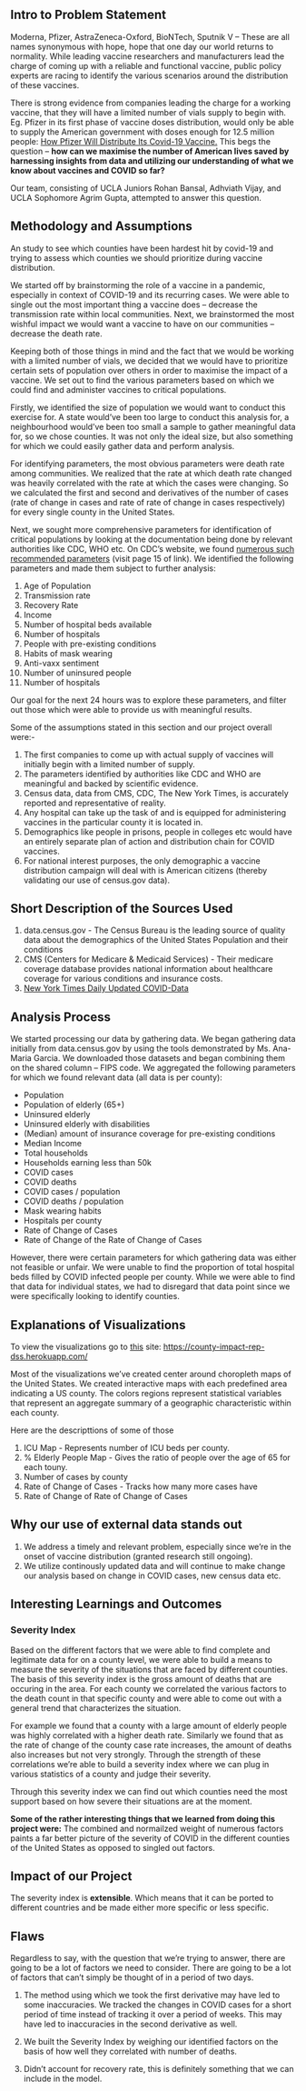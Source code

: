 
## Intro to Problem Statement

Moderna, Pfizer, AstraZeneca-Oxford, BioNTech, Sputnik V – These are all names synonymous with hope, hope that one day our world returns to normality.
While leading vaccine researchers and manufacturers lead the charge of coming up with a reliable and functional vaccine, public policy experts are racing to identify the various scenarios around the distribution of these vaccines.

There is strong evidence from companies leading the charge for a working vaccine, that they will have a limited number of vials supply to begin with.
Eg. Pfizer in its first phase of vaccine doses distribution, would only be able to supply the American government with doses enough for 12.5 million people: [How Pfizer Will Distribute Its Covid-19 Vaccine.](https://www.nytimes.com/2020/11/12/business/pfizer-covid-vaccine-coronavirus.html)
This begs the question – **how can we maximise the number of American lives saved by harnessing insights from data and utilizing our understanding of what we know about vaccines and COVID so far?**

Our team, consisting of UCLA Juniors Rohan Bansal, Adhviath Vijay, and UCLA Sophomore Agrim Gupta, attempted to answer this question.


## Methodology and Assumptions

An study to see which counties have been hardest hit by covid-19 and trying to assess which counties we should prioritize during vaccine distribution.

We started off by brainstorming the role of a vaccine in a pandemic, especially in context of COVID-19 and its recurring cases.
We were able to single out the most important thing a vaccine does – decrease the transmission rate within local communities.
Next, we brainstormed the most wishful impact we would want a vaccine to have on our communities – decrease the death rate.

Keeping both of those things in mind and the fact that we would be working with a limited number of vials, we decided that we would have to prioritize certain sets of population over others in order to maximise the impact of a vaccine.
We set out to find the various parameters based on which we could find and administer vaccines to critical populations.

Firstly, we identified the size of population we would want to conduct this exercise for. 
A state would’ve been too large to conduct this analysis for, a neighbourhood would’ve been too small a sample to gather meaningful data for, so we chose counties. 
It was not only the ideal size, but also something for which we could easily gather data and perform analysis. 

For identifying parameters, the most obvious parameters were death rate among communities. 
We realized that the rate at which death rate changed was heavily correlated with the rate at which the cases were changing. 
So we calculated the first and second and derivatives of the number of cases (rate of change in cases and rate of rate of change in cases respectively) for every single county in the United States.

Next, we sought more comprehensive parameters for identification of critical populations by looking at the documentation being done by relevant authorities like CDC, WHO etc. 
On CDC’s website, we found [numerous such recommended parameters](https://www.cdc.gov/vaccines/imz-managers/downloads/COVID-19-Vaccination-Program-Interim_Playbook.pdf) (visit page 15 of link). We identified the following parameters and made them subject to further analysis:

1. Age of Population
2. Transmission rate
3. Recovery Rate
4. Income
5. Number of hospital beds available
6. Number of hospitals
7. People with pre-existing conditions
8. Habits of mask wearing
9. Anti-vaxx sentiment
10. Number of uninsured people
11. Number of hospitals

Our goal for the next 24 hours was to explore these parameters, and filter out those which were able to provide us with meaningful results.

Some of the assumptions stated in this section and our project overall were:-
1. The first companies to come up with actual supply of vaccines will initially begin with a limited number of supply. 
2. The parameters identified by authorities like CDC and WHO are meaningful and backed by scientific evidence.
3. Census data, data from CMS, CDC, The New York Times, is accurately reported and representative of reality.
4. Any hospital can take up the task of and is equipped for administering vaccines in the particular county it is located in.
5. Demographics like people in prisons, people in colleges etc would have an entirely separate plan of action and distribution chain for COVID vaccines.
6. For national interest purposes, the only demographic a vaccine distribution campaign will deal with is American citizens (thereby validating our use of census.gov data).

## Short Description of the Sources Used

1. data.census.gov - The Census Bureau is the leading source of quality data about the demographics of the United States Population and their conditions
2. CMS (Centers for Medicare & Medicaid Services) - Their medicare coverage database provides national information about healthcare coverage for various conditions and insurance costs.
3. [New York Times Daily Updated COVID-Data](https://github.com/nytimes/covid-19-data) 


## Analysis Process

We started processing our data by gathering data. 
We began gathering data initially from data.census.gov by using the tools demonstrated by Ms. Ana-Maria Garcia. 
We downloaded those datasets and began combining them on the shared column – FIPS code. 
We aggregated the following parameters for which we found relevant data (all data is per county):

* Population
* Population of elderly (65+)
* Uninsured elderly
* Uninsured elderly with disabilities
* (Median) amount of insurance coverage for pre-existing conditions
* Median Income
* Total households
* Households earning less than 50k
* COVID cases
* COVID deaths
* COVID cases / population
* COVID deaths / population
* Mask wearing habits
* Hospitals per county
* Rate of Change of Cases
* Rate of Change of the Rate of Change of Cases

However, there were certain parameters for which gathering data was either not feasible or unfair. 
We were unable to find the proportion of total hospital beds filled by COVID infected people per county. 
While we were able to find that data for individual states, we had to disregard that data point since we were specifically looking to identify counties. 



## Explanations of Visualizations

To view the visualizations go to [this](https://county-impact-rep-dss.herokuapp.com/) site: https://county-impact-rep-dss.herokuapp.com/ 

Most of the visualizations we’ve created center around choropleth maps of the United States.
We created interactive maps with each predefined area indicating a US county.
The colors regions represent statistical variables that represent an aggregate summary of a geographic characteristic within each county.

Here are the descripttions of some of those
1. ICU Map - Represents number of ICU beds per county.
2. % Elderly People Map - Gives the ratio of people over the age of 65 for each touny.
3. Number of cases by county
4. Rate of Change of Cases - Tracks how many more cases have 
5. Rate of Change of Rate of Change of Cases


## Why our use of external data stands out

1. We address a timely and relevant problem, especially since we’re in the onset of vaccine distribution (granted research still ongoing).
2. We utilize continously updated data and will continue to make change our analysis based on change in COVID cases, new census data etc. 

## Interesting Learnings and Outcomes

### Severity Index

Based on the different factors that we were able to find complete and legitimate data for on a county level, we were able to build a means to measure the severity of the situations that are faced by different counties.
The basis of this severity index is the gross amount of deaths that are occuring in the area. 
For each county we correlated the various factors to the death count in that specific county and were able to come out with a general trend that characterizes the situation. 

For example we found that a county with a large amount of elderly people was highly correlated with a higher death rate. 
Similarly we found that as the rate of change of the county case rate increases, the amount of deaths also increases but not very strongly. 
Through the strength of these correlations we’re able to build a severity index where we can plug in various statistics of a county and judge their severity.

Through this severity index we can find out which counties need the most support based on how severe their situations are at the moment.


**Some of the rather interesting things that we learned from doing this project were:**
The combined and normailzed weight of numerous factors paints a far better picture of the severity of COVID in the different counties of the United States as opposed to singled out factors.


## Impact of our Project

The severity index is **extensible**. Which means that it can be ported to different countries and be made either more specific or less specific.

## Flaws

Regardless to say, with the question that we’re trying to answer, there are going to be a lot of factors we need to consider. There are going to be a lot of factors that can’t simply be thought of in a period of two days.

1. The method using which we took the first derivative may have led to some inaccuracies.
We tracked the changes in COVID cases for a short period of time instead of tracking it over a period of weeks.
This may have led to inaccuracies in the second derivative as well.

2. We built the Severity Index by weighing our identified factors on the basis of how well they correlated with number of deaths.

3. Didn’t account for recovery rate, this is definitely something that we can include in the model.
